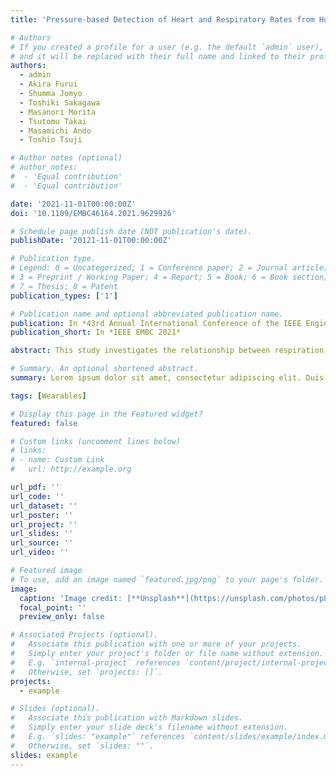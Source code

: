 ```yaml
---
title: 'Pressure-based Detection of Heart and Respiratory Rates from Human Body Surface using a Biodegradable Piezoelectric Sensor'

# Authors
# If you created a profile for a user (e.g. the default `admin` user), write the username (folder name) here
# and it will be replaced with their full name and linked to their profile.
authors:
  - admin
  - Akira Furui
  - Shumma Jomyo
  - Toshiki Sakagawa
  - Masanori Morita
  - Tsutomu Takai
  - Masamichi Ando
  - Toshio Tsuji

# Author notes (optional)
# author_notes:
#  - 'Equal contribution'
#  - 'Equal contribution'

date: '2021-11-01T00:00:00Z'
doi: '10.1109/EMBC46164.2021.9629926'

# Schedule page publish date (NOT publication's date).
publishDate: '20121-11-01T00:00:00Z'

# Publication type.
# Legend: 0 = Uncategorized; 1 = Conference paper; 2 = Journal article;
# 3 = Preprint / Working Paper; 4 = Report; 5 = Book; 6 = Book section;
# 7 = Thesis; 8 = Patent
publication_types: ['1']

# Publication name and optional abbreviated publication name.
publication: In *43rd Annual International Conference of the IEEE Engineering in Medicine & Biology Society (EMBC)*
publication_short: In *IEEE EMBC 2021*

abstract: This study investigates the relationship between respiration and autonomic nervous system (ANS) activity and proposes a parallel detection method that can simultaneously extract the heart rate (HR) and respiration rate (RR) from different pulse waves measured using a novel biodegradable piezoelectric sensor. The synchronous changes in heart rate variability and respiration reveal the interaction between respiration and the cardiovascular system and their interconnection with ANS activity. Following this principle, respiration was extracted from the HR calculated beat-by-beat from pulse waves. Pulse waves were measured using multiple biodegradable piezoelectric sensors each attached to the human body surface. The Valsalva maneuver experiment was conducted on seven healthy young adults, and the extracted respiratory wave was compared with a reference respiratory wave measured simultaneously. The experimental results are consistent with the observations from reference waves, where <i>R</i><sup>2</sup> = 0.9506, <i>p</i> < 0.001 for the extracted RR and the reference RR, thus demonstrating the detection capability under different respiratory statuses.

# Summary. An optional shortened abstract.
summary: Lorem ipsum dolor sit amet, consectetur adipiscing elit. Duis posuere tellus ac convallis placerat. Proin tincidunt magna sed ex sollicitudin condimentum.

tags: [Wearables]

# Display this page in the Featured widget?
featured: false

# Custom links (uncomment lines below)
# links:
# - name: Custom Link
#   url: http://example.org

url_pdf: ''
url_code: ''
url_dataset: ''
url_poster: ''
url_project: ''
url_slides: ''
url_source: ''
url_video: ''

# Featured image
# To use, add an image named `featured.jpg/png` to your page's folder.
image:
  caption: 'Image credit: [**Unsplash**](https://unsplash.com/photos/pLCdAaMFLTE)'
  focal_point: ''
  preview_only: false

# Associated Projects (optional).
#   Associate this publication with one or more of your projects.
#   Simply enter your project's folder or file name without extension.
#   E.g. `internal-project` references `content/project/internal-project/index.md`.
#   Otherwise, set `projects: []`.
projects:
  - example

# Slides (optional).
#   Associate this publication with Markdown slides.
#   Simply enter your slide deck's filename without extension.
#   E.g. `slides: "example"` references `content/slides/example/index.md`.
#   Otherwise, set `slides: ""`.
slides: example
---
```

